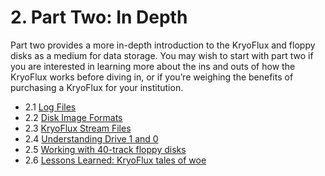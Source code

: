 # 2. Part Two: In Depth

Part two provides a more in-depth introduction to the KryoFlux and floppy disks as a medium for data storage. You may wish to start with part two if you are interested in learning more about the ins and outs of how the KryoFlux works before diving in, or if you’re weighing the benefits of purchasing a KryoFlux for your institution.

* 2.1 [Log Files](/2%20PART%20TWO%20In-Depth/Log-Files.md)
* 2.2 [Disk Image Formats](/2%20PART%20TWO%20In-Depth/Disk-Image-Formats.md)
* 2.3 [KryoFlux Stream Files](/2%20PART%20TWO%20In-Depth/KryoFlux-Stream-Files.md)
* 2.4 [Understanding Drive 1 and 0](/2%20PART%20TWO%20In-Depth/Understanding-Drives-1-and-0.md)
* 2.5 [Working with 40-track floppy disks](/2%20PART%20TWO%20In-Depth/Working-With-40track-Floppy-Disks.md)
* 2.6 [Lessons Learned: KryoFlux tales of woe](/2%20PART%20TWO%20In-Depth/Lessons-Learned.md)
